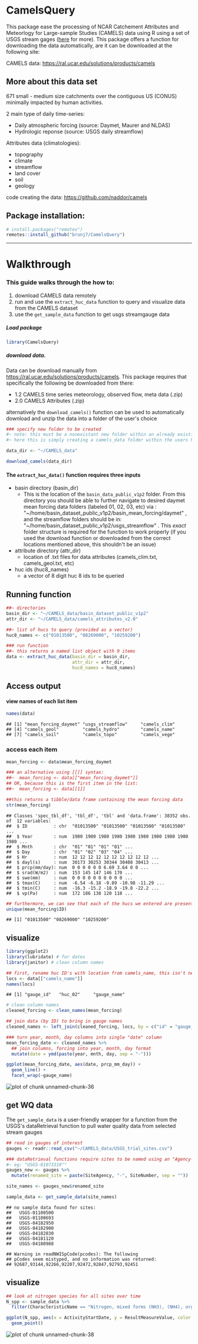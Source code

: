 # CamelsQuery

This package ease the processing of NCAR Catchement Attributes and Meteorlogy for Large-sample Studies (CAMELS) data using R using a set of USGS stream gages ([here](https://help.waterdata.usgs.gov/) for more). This package offers a function for downloading the data automatically, are it can be downloaded at the following site:

CAMELS data: https://ral.ucar.edu/solutions/products/camels

## More about this data set

671 small - medium size catchments over the contiguous US (CONUS) minimally impacted by human activities.

2 main type of daily time-series:

- Daily atmospheric forcing (source: Daymet, Maurer and NLDAS)
- Hydrologic reponse (source: USGS daily streamflow)

Attributes data (climatologies):

- topography
- climate
- streamflow
- land cover
- soil
- geology

code creating the data: https://github.com/naddor/camels

## Package installation:

```r 
# install.packages("remotes")
remotes::install_github("brunj7/CamelsQuery")
```

*** 
  
 # Walkthrough
### This guide walks through the how to:  
1. download CAMELS data remotely
2. run and use the `extract_huc_data` function to query and visualize data from the CAMELS dataset
3. use the `get_sample_data` function to get usgs streamgauge data
  
    


##### Load package

```r
library(CamelsQuery)
```
  
##### download data.
Data can be download manually from https://ral.ucar.edu/solutions/products/camels. This package requires that specifically the following be downloaded from there:  
- 1.2	CAMELS time series meteorology, observed flow, meta data (.zip)  
- 2.0	CAMELS Attributes (.zip)   

alternatively the `download_camels()` function can be used to automatically download and unzip the data into a folder of the user's choice


```r
### specify new folder to be created
#~ note: this must be a nonexistant new folder within an already existing folder:
#~ here this is simply creating a camels_data folder within the users home directory

data_dir <- "~/CAMELS_data"

download_camels(data_dir)
```
  
  
  
#### The `extract_huc_data()` function requires three inputs  
* basin directory (basin_dir)  
  + This is the location of the `basin_data_public_v1p2` folder. From this directory you should be able to further navigate to desired daymet mean forcing data folders (labeled 01, 02, 03, etc) via : "~/home/basin_dataset_public_v1p2/basin_mean_forcing/daymet" , and the streamflow folders should be in: "\~/home/basin_dataset_public_v1p2/usgs_streamflow" . This *exact* folder structure is required for the function to work properly (if you used the download function or downloaded from the correct locations mentioned above, this shouldn't be an issue)
* attribute directory (attr_dir)  
  + location of .txt files for data attributes (camels_clim.txt, camels_geol.txt, etc)  
* huc ids (huc8_names)  
  + a vector of 8 digit huc 8 ids to be queried  

  
## Running function  


```r
##~ directories
basin_dir <- "~/CAMELS_data/basin_dataset_public_v1p2"
attr_dir <- "~/CAMELS_data/camels_attributes_v2.0"

##~ list of hucs to query (provided as a vector)
huc8_names <- c("01013500", "08269000", "10259200")

### run function
##~ this returns a named list object with 9 items
data <- extract_huc_data(basin_dir = basin_dir, 
                         attr_dir = attr_dir, 
                         huc8_names = huc8_names)
```
 


## Access output   
  
#### view names of each list item

```r
names(data)
```

```
## [1] "mean_forcing_daymet" "usgs_streamflow"     "camels_clim"        
## [4] "camels_geol"         "camels_hydro"        "camels_name"        
## [7] "camels_soil"         "camels_topo"         "camels_vege"
```
    
### access each item

```r
mean_forcing <- data$mean_forcing_daymet

### an alternative using [[]] syntax: 
##~  mean_forcing <- data[["mean_forcing_daymet"]]
## OR, because this is the first item in the list:
##~  mean_forcing <- data[[1]]

##this returns a tibble/data frame containing the mean forcing data
str(mean_forcing) 
```

```
## Classes 'spec_tbl_df', 'tbl_df', 'tbl' and 'data.frame':	38352 obs. of  12 variables:
##  $ ID          : chr  "01013500" "01013500" "01013500" "01013500" ...
##  $ Year        : num  1980 1980 1980 1980 1980 1980 1980 1980 1980 1980 ...
##  $ Mnth        : chr  "01" "01" "01" "01" ...
##  $ Day         : chr  "01" "02" "03" "04" ...
##  $ Hr          : num  12 12 12 12 12 12 12 12 12 12 ...
##  $ dayl(s)     : num  30173 30253 30344 30408 30413 ...
##  $ prcp(mm/day): num  0 0 0 0 0 0 6.69 3.64 0 0 ...
##  $ srad(W/m2)  : num  153 145 147 146 170 ...
##  $ swe(mm)     : num  0 0 0 0 0 0 0 0 0 0 ...
##  $ tmax(C)     : num  -6.54 -6.18 -9.89 -10.98 -11.29 ...
##  $ tmin(C)     : num  -16.3 -15.2 -18.9 -19.8 -22.2 ...
##  $ vp(Pa)      : num  172 186 138 120 118 ...
```
  
  

```r
## furthermore, we can see that each of the hucs we entered are present
unique(mean_forcing$ID)
```

```
## [1] "01013500" "08269000" "10259200"
```


## visualize

```r
library(ggplot2)
library(lubridate) # for dates
library(janitor) # clean column names

## first, rename huc ID's with location from camels_name, this isn't necessary, but makes for more informative labels
locs <- data[["camels_name"]]
names(locs)
```

```
## [1] "gauge_id"   "huc_02"     "gauge_name"
```

```r
# clean column names
cleaned_forcing <- clean_names(mean_forcing)

## join data (by ID) to bring in gauge names
cleaned_names <- left_join(cleaned_forcing, locs, by = c("id" = "gauge_id"))

### turn year, month, day columns into single "date" column
mean_forcing_date <- cleaned_names %>%
  ## join columns, forcing into year, month, day format
  mutate(date = ymd(paste(year, mnth, day, sep = "-")))

ggplot(mean_forcing_date, aes(date, prcp_mm_day)) +
  geom_line() +
  facet_wrap(~gauge_name)
```

![plot of chunk unnamed-chunk-36](figure/unnamed-chunk-36-1.png)


## get WQ data

The `get_sample_data` is a user-friendly wrapper for a function from the USGS's dataRetrieval function to pull water quality data from selected stream gauges

```r
## read in gauges of interest
gauges <- readr::read_csv("~/CAMELS_data/USGS_trial_sites.csv")

### dataRetrieval functions require sites to be named using an "Agency-Site#" format, this code reformats the trial sites csv into this format
#~ eg: "USGS-01073319""
gauges_new <- gauges %>% 
  mutate(renamed_site = paste(SiteAgency, "-", SiteNumber, sep = ""))

site_names <- gauges_new$renamed_site

sample_data <- get_sample_data(site_names)
```

```
## no sample data found for sites: 
##   USGS-01100500 
##   USGS-01100693 
##   USGS-04182950 
##   USGS-04182900 
##   USGS-04182830 
##   USGS-04181120 
##   USGS-04180988
```

```
## Warning in readNWISpCode(pcodes): The following
## pCodes seem mistyped, and no information was returned:
## 92687,93144,92266,92207,92472,92847,92793,92451
```

## visualize

```r
## look at nitrogen species for all sites over time
N_spp <- sample_data %>% 
  filter(CharacteristicName == "Nitrogen, mixed forms (NH3), (NH4), organic, (NO2) and (NO3)")

ggplot(N_spp, aes(x = ActivityStartDate, y = ResultMeasureValue, color = MonitoringLocationIdentifier)) +
  geom_point()
```

![plot of chunk unnamed-chunk-38](figure/unnamed-chunk-38-1.png)















